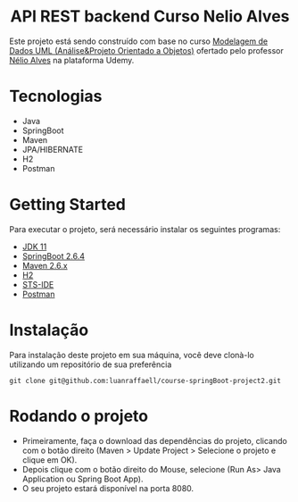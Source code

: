 <h1 align="center">API REST backend Curso Nelio Alves</h1>
Este projeto está sendo construído com base no curso <a href="https://www.udemy.com/course/uml-diagrama-de-classes/)">Modelagem de Dados UML (Análise&Projeto Orientado a Objetos)</a>
ofertado pelo professor <a href="https://github.com/acenelio">Nélio Alves</a> na plataforma Udemy.

# Tecnologias
* Java
* SpringBoot
* Maven
* JPA/HIBERNATE
* H2
* Postman

# Getting Started
 Para executar o projeto, será necessário instalar os seguintes programas:<br>
* [JDK 11](https://www.oracle.com/java/technologies/downloads/)
* [SpringBoot 2.6.4](https://spring.io/blog/2022/02/24/spring-boot-2-6-4-available-now)
* [Maven 2.6.x](https://mvnrepository.com/artifact/org.springframework.boot/spring-boot-maven-plugin/2.6.4)
* [H2](https://mvnrepository.com/artifact/com.h2database/h2/2.1.210)
* [STS-IDE](https://spring.io/tools)
* [Postman](https://www.postman.com/downloads/)

# Instalação
Para instalação deste projeto em sua máquina, você deve clonà-lo utilizando um repositório de sua preferência<br>


```git clone git@github.com:luanraffaell/course-springBoot-project2.git```

# Rodando o projeto
* Primeiramente, faça o download das dependências do projeto, clicando com o botão direito (Maven > Update Project > Selecione o projeto e clique em OK).
* Depois clique com o botão direito do Mouse, selecione (Run As> Java Application ou Spring Boot App).
* O seu projeto estará disponível na porta 8080.
